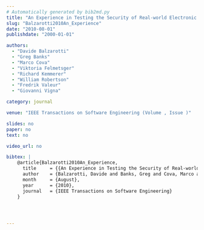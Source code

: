 ```yaml
---
# Automatically generated by bib2md.py
title: "An Experience in Testing the Security of Real-world Electronic Voting Systems"
slug: "Balzarotti2010An_Experience"
date: "2010-08-01"
publishdate: "2000-01-01"

authors:
  - "Davide Balzarotti"
  - "Greg Banks"
  - "Marco Cova"
  - "Viktoria Felmetsger"
  - "Richard Kemmerer"
  - "William Robertson"
  - "Fredrik Valeur"
  - "Giovanni Vigna"

category: journal

venue: "IEEE Transactions on Software Engineering (Volume , Issue )"

slides: no
paper: no
text: no

video_url: no

bibtex: |
    @article{Balzarotti2010An_Experience,
      title     = {{An Experience in Testing the Security of Real-world Electronic Voting Systems}},
      author    = {Balzarotti, Davide and Banks, Greg and Cova, Marco and Felmetsger, Viktoria and Kemmerer, Richard and Robertson, William and Valeur, Fredrik and Vigna, Giovanni},
      month     = {August},
      year      = {2010},
      journal   = {IEEE Transactions on Software Engineering}
    }




---
```


